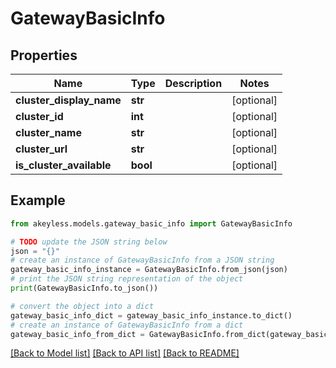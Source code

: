 # GatewayBasicInfo


## Properties

Name | Type | Description | Notes
------------ | ------------- | ------------- | -------------
**cluster_display_name** | **str** |  | [optional] 
**cluster_id** | **int** |  | [optional] 
**cluster_name** | **str** |  | [optional] 
**cluster_url** | **str** |  | [optional] 
**is_cluster_available** | **bool** |  | [optional] 

## Example

```python
from akeyless.models.gateway_basic_info import GatewayBasicInfo

# TODO update the JSON string below
json = "{}"
# create an instance of GatewayBasicInfo from a JSON string
gateway_basic_info_instance = GatewayBasicInfo.from_json(json)
# print the JSON string representation of the object
print(GatewayBasicInfo.to_json())

# convert the object into a dict
gateway_basic_info_dict = gateway_basic_info_instance.to_dict()
# create an instance of GatewayBasicInfo from a dict
gateway_basic_info_from_dict = GatewayBasicInfo.from_dict(gateway_basic_info_dict)
```
[[Back to Model list]](../README.md#documentation-for-models) [[Back to API list]](../README.md#documentation-for-api-endpoints) [[Back to README]](../README.md)


